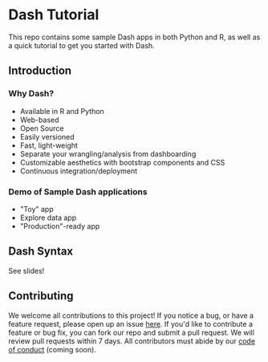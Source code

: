 # Dash Tutorial

This repo contains some sample Dash apps in both Python and R, as well as a quick tutorial to get you started with Dash.

## Introduction

### Why Dash?

- Available in R and Python
- Web-based
- Open Source
- Easily versioned
- Fast, light-weight
- Separate your wrangling/analysis from dashboarding
- Customizable aesthetics with bootstrap components and CSS
- Continuous integration/deployment

### Demo of Sample Dash applications

- "Toy" app
- Explore data app
- "Production"-ready app

## Dash Syntax

See slides!

## Contributing

We welcome all contributions to this project! If you notice a bug, or have a feature request, please open up an issue [here](). If you'd like to contribute a feature or bug fix, you can fork our repo and submit a pull request. We will review pull requests within 7 days. All contributors must abide by our [code of conduct]() (coming soon).